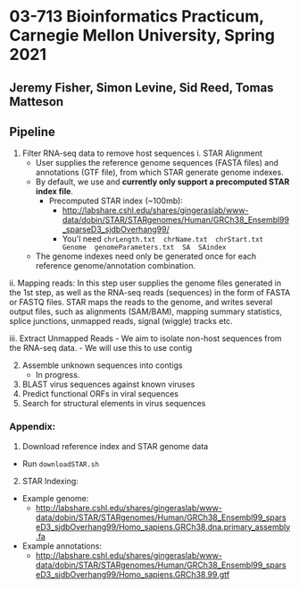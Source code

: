 # 03-713 Bioinformatics Practicum, Carnegie Mellon University, Spring 2021
## Jeremy Fisher, Simon Levine, Sid Reed, Tomas Matteson
## Pipeline

1. Filter RNA-seq data to remove host sequences
   i. STAR Alignment
    - User supplies the reference genome sequences (FASTA files) and annotations (GTF file), from which STAR generate genome indexes.
    - By default, we use and **currently only support a precomputed STAR index file**.
      - Precomputed STAR index (~100mb):
        - http://labshare.cshl.edu/shares/gingeraslab/www-data/dobin/STAR/STARgenomes/Human/GRCh38_Ensembl99_sparseD3_sjdbOverhang99/
        - You'l need `chrLength.txt  chrName.txt  chrStart.txt  Genome  genomeParameters.txt  SA  SAindex`
    - The genome indexes need only be generated once for each reference genome/annotation combination.
  
  ii. Mapping reads: In this step user supplies the genome files generated in the 1st step, as well as the RNA-seq reads (sequences) in the form of FASTA or FASTQ files. STAR maps the reads to the genome, and writes several output files, such as alignments (SAM/BAM), mapping summary statistics, splice junctions, unmapped reads, signal (wiggle) tracks etc.

  iii. Extract Unmapped Reads
    - We aim to isolate non-host sequences from the RNA-seq data.
    - We will use this to use contig

2. Assemble unknown sequences into contigs
   - In progress.
3. BLAST virus sequences against known viruses
4. Predict functional ORFs in viral sequences
5. Search for structural elements in virus sequences

### Appendix:

1. Download reference index and STAR genome data
  - Run `downloadSTAR.sh`
2. STAR Indexing:
 - Example genome:
     - http://labshare.cshl.edu/shares/gingeraslab/www-data/dobin/STAR/STARgenomes/Human/GRCh38_Ensembl99_sparseD3_sjdbOverhang99/Homo_sapiens.GRCh38.dna.primary_assembly.fa
 - Example annotations:
     - http://labshare.cshl.edu/shares/gingeraslab/www-data/dobin/STAR/STARgenomes/Human/GRCh38_Ensembl99_sparseD3_sjdbOverhang99/Homo_sapiens.GRCh38.99.gtf
